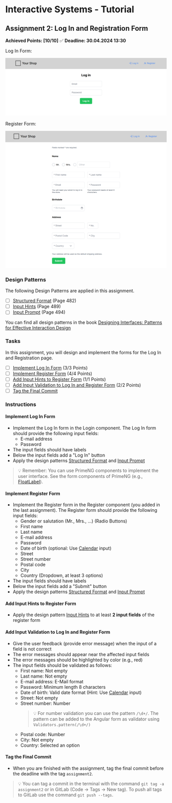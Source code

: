 # Interactive Systems - Tutorial

## Assignment 2: Log In and Registration Form

**Achieved Points: [10/10]** ✅ 
**Deadline: 30.04.2024 13:30**  

Log In Form:

<img src="images/assignment2_teaser_1.png"  width="600">

Register Form:

<img src="images/assignment2_teaser_2.png"  width="600">

### Design Patterns

The following Design Patterns are applied in this assignment.

- [ ] [Structured Format](https://ebookcentral.proquest.com/lib/uni-konstanz/reader.action?docID=5996435&ppg=502) (Page 482)
- [ ] [Input Hints](https://ebookcentral.proquest.com/lib/uni-konstanz/reader.action?docID=5996435&ppg=509) (Page 489)
- [ ] [Input Prompt](https://ebookcentral.proquest.com/lib/uni-konstanz/reader.action?docID=5996435&ppg=514) (Page 494)

You can find all design patterns in the book [Designing Interfaces: Patterns for Effective Interaction Design](https://ebookcentral.proquest.com/lib/uni-konstanz/detail.action?docID=5996435)

### Tasks

In this assignment, you will design and implement the forms for the Log In and Registration page. 

- [ ] [Implement Log In Form](#implement-log-in-form) (3/3 Points)
- [ ] [Implement Register Form](#implement-register-form) (4/4 Points)
- [ ] [Add Input Hints to Register Form](#add-input-hints-to-register-form) (1/1 Points)
- [ ] [Add Input Validation to Log In and Register Form](#add-input-validation-to-log-in-and-register-form) (2/2 Points)
- [ ] [Tag the Final Commit](#tag-the-final-commit)

### Instructions

#### Implement Log In Form

- Implement the Log In form in the Login component. The Log In form should provide the following input fields:
    - E-mail address
    - Password
- The input fields should have labels
- Below the input fields add a "Log In" button
- Apply the design patterns [Structured Format](https://ebookcentral.proquest.com/lib/uni-konstanz/reader.action?docID=5996435&ppg=502) and [Input Prompt](https://ebookcentral.proquest.com/lib/uni-konstanz/reader.action?docID=5996435&ppg=514)

> 💡 Remember: You can use PrimeNG components to implement the user interface. See the form components of PrimeNG (e.g., [FloatLabel](https://primeng.org/floatlabel)).

#### Implement Register Form

- Implement the Register form in the Register component (you added in the last assignment). The Register form should provide the following input fields:
    - Gender or salutation (Mr., Mrs., ...) (Radio Buttons)
    - First name
    - Last name
    - E-mail address
    - Password
    - Date of birth (optional: Use [Calendar](https://primeng.org/calendar) input)
    - Street
    - Street number
    - Postal code
    - City
    - Country (Dropdown, at least 3 options)
- The input fields should have labels
- Below the input fields add a "Submit" button
- Apply the design patterns [Structured Format](https://ebookcentral.proquest.com/lib/uni-konstanz/reader.action?docID=5996435&ppg=502) and [Input Prompt](https://ebookcentral.proquest.com/lib/uni-konstanz/reader.action?docID=5996435&ppg=514)

#### Add Input Hints to Register Form

- Apply the design pattern [Input Hints](https://ebookcentral.proquest.com/lib/uni-konstanz/reader.action?docID=5996435&ppg=509) to at least **2 input fields** of the register form

#### Add Input Validation to Log In and Register Form

- Give the user feedback (provide error message) when the input of a field is not correct
- The error messages should appear near the affected input fields
- The error messages should be highlighted by color (e.g., red)
- The input fields should be validated as follows:
    - First name: Not empty
    - Last name: Not empty
    - E-mail address: E-Mail format
    - Password: Minimum length 8 characters
    - Date of birth: Valid date format (Hint: Use [Calendar](https://primeng.org/calendar) input)
    - Street: Not empty
    - Street number: Number
      > 💡 For number validation you can use the pattern `/\d+/`. The pattern can be added to the Angular form as validator using `Validators.pattern(/\d+/)`
    - Postal code: Number
    - City: Not empty
    - Country: Selected an option

#### Tag the Final Commit

- When you are finished with the assignment, tag the final commit before the deadline with the tag `assignment2`.

> 💡 You can tag a commit in the terminal with the command `git tag -a assignment2` or in GitLab (Code -> Tags -> New tag). To push all tags to GitLab use the command `git push --tags`.
